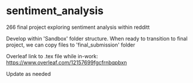 # sentiment_analysis
266 final project exploring sentiment analysis within redditt

Develop within 'Sandbox' folder structure.  When ready to transition to final project, we can copy files to 'final_submission' folder

Overleaf link to .tex file while in-work:  https://www.overleaf.com/12157699fgcfrnbqpbxn

Update as needed
